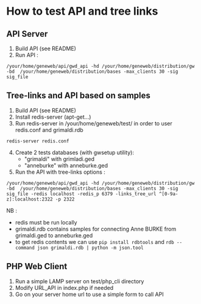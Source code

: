 # How to test API and tree links

## API Server
1. Build API (see README)
2. Run API :
```
/your/home/geneweb/api/gwd_api -hd /your/home/geneweb/distribution/gw -bd  /your/home/geneweb/distribution/bases -max_clients 30 -sig sig_file
```

## Tree-links and API based on samples
1. Build API (see README)
2. Install redis-server (apt-get...)
3. Run redis-server in /your/home/geneweb/test/ in order to user redis.conf and grimaldi.rdb
```
redis-server redis.conf
```
4. Create 2 tests databases (with gwsetup utility):
    * "grimaldi" with grimladi.ged
    * "anneburke" with anneburke.ged
4. Run the API with tree-links options :
```
/your/home/geneweb/api/gwd_api -hd /your/home/geneweb/distribution/gw -bd  /your/home/geneweb/distribution/bases -max_clients 30 -sig sig_file -redis localhost -redis_p 6379 -links_tree_url ^[0-9a-z]:localhost:2322 -p 2322
```

NB :
* redis must be run locally
* grimaldi.rdb contains samples for connecting Anne BURKE from grimaldi.ged to anneburke.ged
* to get redis contents we can use `pip install rdbtools` and  `rdb --command json grimaldi.rdb | python -m json.tool`

## PHP Web Client
1. Run a simple LAMP server on test/php_cli directory
2. Modify URL_API in index.php if needed
3. Go on your server home url to use a simple form to call API
